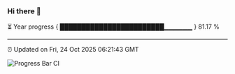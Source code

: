 ### Hi there 👋

⏳ Year progress { ████████████████████████▁▁▁▁▁▁ } 81.17 %

---

⏰ Updated on Fri, 24 Oct 2025 06:21:43 GMT

![Progress Bar CI](https://github.com/liununu/liununu/workflows/Progress%20Bar%20CI/badge.svg)
